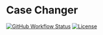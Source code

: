 # Case Changer

[![GitHub Workflow Status](https://img.shields.io/github/workflow/status/xkumiyu/case-style-changer/Python%20package)](https://github.com/xkumiyu/case-style-changer/actions) [![License](https://img.shields.io/github/license/xkumiyu/case-style-changer)](LICENSE)
